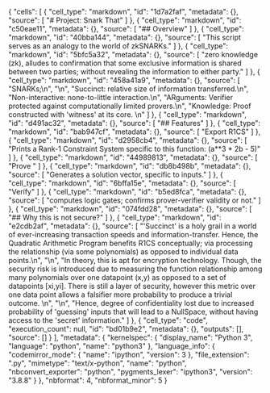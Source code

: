 {
 "cells": [
  {
   "cell_type": "markdown",
   "id": "1d7a2faf",
   "metadata": {},
   "source": [
    "# Project: Snark That"
   ]
  },
  {
   "cell_type": "markdown",
   "id": "c50eae11",
   "metadata": {},
   "source": [
    "## Overview"
   ]
  },
  {
   "cell_type": "markdown",
   "id": "40bba144",
   "metadata": {},
   "source": [
    "This script serves as an analogy to the world of zkSNARKs."
   ]
  },
  {
   "cell_type": "markdown",
   "id": "5bfc5a32",
   "metadata": {},
   "source": [
    "zero knowledge (zk), alludes to confirmation that some exclusive information is shared between two parties; without revealing the information to either party."
   ]
  },
  {
   "cell_type": "markdown",
   "id": "458a41a9",
   "metadata": {},
   "source": [
    "SNARKs;\n",
    "\n",
    "Succinct: relative size of information transferred.\n",
    "Non-interactive: none-to-little interaction.\n",
    "ARguments: Verifier protected against computationally limited provers.\n",
    "Knowledge: Proof constructed with 'witness' at its core. \n"
   ]
  },
  {
   "cell_type": "markdown",
   "id": "d491ac32",
   "metadata": {},
   "source": [
    "## Features"
   ]
  },
  {
   "cell_type": "markdown",
   "id": "bab947cf",
   "metadata": {},
   "source": [
    "Export R1CS"
   ]
  },
  {
   "cell_type": "markdown",
   "id": "d2958cb4",
   "metadata": {},
   "source": [
    "Prints a Rank-1 Constraint System specific to this function: (a**3 * 2b - 5)"
   ]
  },
  {
   "cell_type": "markdown",
   "id": "44989813",
   "metadata": {},
   "source": [
    "Prove "
   ]
  },
  {
   "cell_type": "markdown",
   "id": "db8b498b",
   "metadata": {},
   "source": [
    "Generates a solution vector, specific to inputs."
   ]
  },
  {
   "cell_type": "markdown",
   "id": "6bffa15e",
   "metadata": {},
   "source": [
    "Verify"
   ]
  },
  {
   "cell_type": "markdown",
   "id": "b5ed8fca",
   "metadata": {},
   "source": [
    "computes logic gates; confirms prover-verifier validity or not."
   ]
  },
  {
   "cell_type": "markdown",
   "id": "074fdd28",
   "metadata": {},
   "source": [
    "## Why this is not secure?"
   ]
  },
  {
   "cell_type": "markdown",
   "id": "e2cdb2af",
   "metadata": {},
   "source": [
    "'Succinct' is a holy grail in a world of ever-increasing transaction speeds and information-transfer. Hence, the Quadratic Arithmetic Program benefits R1CS conceptually; via processing the relationship (via some polynomials) as opposed to individual data points.\n",
    "\n",
    "In theory, this is apt for encryption technology. Though, the security risk is introduced due to measuring the function relationship among many polynomials over one datapoint (x,y) as opposed to a set of datapoints [xi,yi]. There is still a layer of security, however this metric over one data point allows a falsifier more probability to produce a trivial outcome. \n",
    "\n",
    "Hence, degree of confidentiality lost due to increased probability of 'guessing' inputs that will lead to a NullSpace, without having access to the 'secret' information."
   ]
  },
  {
   "cell_type": "code",
   "execution_count": null,
   "id": "bd01b9e2",
   "metadata": {},
   "outputs": [],
   "source": []
  }
 ],
 "metadata": {
  "kernelspec": {
   "display_name": "Python 3",
   "language": "python",
   "name": "python3"
  },
  "language_info": {
   "codemirror_mode": {
    "name": "ipython",
    "version": 3
   },
   "file_extension": ".py",
   "mimetype": "text/x-python",
   "name": "python",
   "nbconvert_exporter": "python",
   "pygments_lexer": "ipython3",
   "version": "3.8.8"
  }
 },
 "nbformat": 4,
 "nbformat_minor": 5
}
